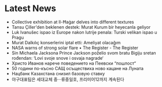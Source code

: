 # Latest News
-  Collective exhibition at Il-Ħaġar delves into different textures
-  Tansu Çiller'den beklenen destek: Murat Kurum bir heyecanla geliyor
-  Luk Ivanušec ispao iz Europe nakon lutrije penala: Turski velikan ispao u Pragu
-  Murat Dalkılıç konserlerini iptal etti: Ameliyat olacağım
-  NASA warns of strong solar flare • The Register - The Register
-  Sin Michaela Jacksona Prince Jackson poželio svom bratu Bigiju sretan rođendan: ‘Lovi svoje snove i osvaja nagrade‘
-  Христо Иванов нарече поведението на Пеевски “пошлост“
-  50 години по-късно САЩ осъществиха ново кацане на Луната
-  Нацбанк Казахстана снизил базовую ставку
-  야구대표팀은 세대교체 중···류중일호, 프리미어12까지 계속된다
